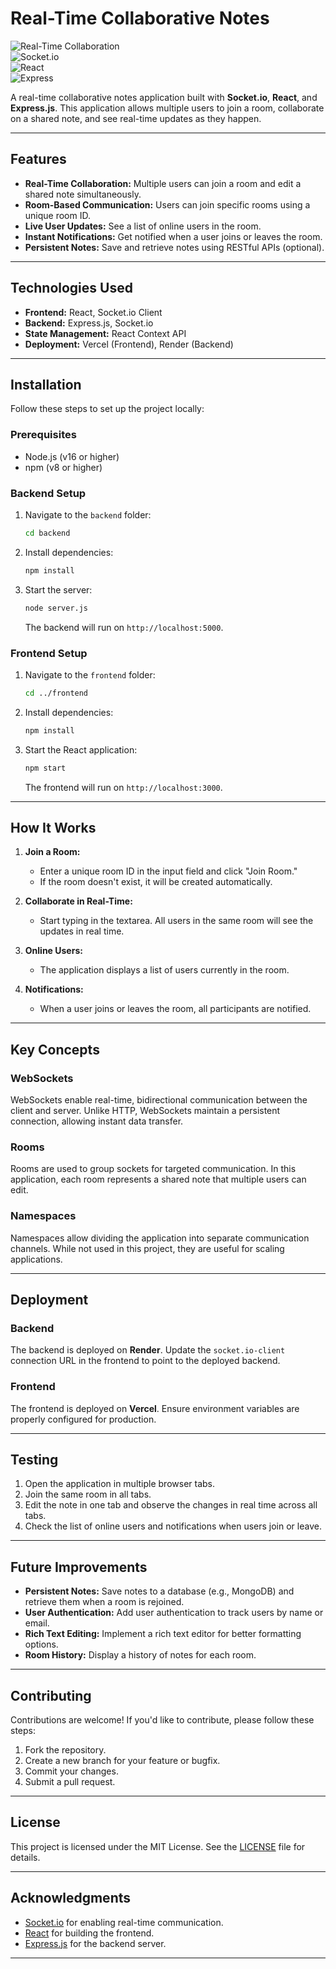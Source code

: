 # Real-Time Collaborative Notes

![Real-Time Collaboration](https://img.shields.io/badge/Real%20Time-Collaboration-brightgreen)  
![Socket.io](https://img.shields.io/badge/Socket.io-4.7.2-blue)  
![React](https://img.shields.io/badge/React-18.2.0-blue)  
![Express](https://img.shields.io/badge/Express-4.18.2-green)  

A real-time collaborative notes application built with **Socket.io**, **React**, and **Express.js**. This application allows multiple users to join a room, collaborate on a shared note, and see real-time updates as they happen.

---

## Features

- **Real-Time Collaboration:** Multiple users can join a room and edit a shared note simultaneously.
- **Room-Based Communication:** Users can join specific rooms using a unique room ID.
- **Live User Updates:** See a list of online users in the room.
- **Instant Notifications:** Get notified when a user joins or leaves the room.
- **Persistent Notes:** Save and retrieve notes using RESTful APIs (optional).

---

## Technologies Used

- **Frontend:** React, Socket.io Client
- **Backend:** Express.js, Socket.io
- **State Management:** React Context API
- **Deployment:** Vercel (Frontend), Render (Backend)

---

## Installation

Follow these steps to set up the project locally:

### Prerequisites

- Node.js (v16 or higher)
- npm (v8 or higher)

### Backend Setup

1. Navigate to the `backend` folder:
   ```bash
   cd backend
   ```
2. Install dependencies:
   ```bash
   npm install
   ```
3. Start the server:
   ```bash
   node server.js
   ```
   The backend will run on `http://localhost:5000`.

### Frontend Setup

1. Navigate to the `frontend` folder:
   ```bash
   cd ../frontend
   ```
2. Install dependencies:
   ```bash
   npm install
   ```
3. Start the React application:
   ```bash
   npm start
   ```
   The frontend will run on `http://localhost:3000`.

---

## How It Works

1. **Join a Room:**
   - Enter a unique room ID in the input field and click "Join Room."
   - If the room doesn't exist, it will be created automatically.

2. **Collaborate in Real-Time:**
   - Start typing in the textarea. All users in the same room will see the updates in real time.

3. **Online Users:**
   - The application displays a list of users currently in the room.

4. **Notifications:**
   - When a user joins or leaves the room, all participants are notified.

---

## Key Concepts

### WebSockets
WebSockets enable real-time, bidirectional communication between the client and server. Unlike HTTP, WebSockets maintain a persistent connection, allowing instant data transfer.

### Rooms
Rooms are used to group sockets for targeted communication. In this application, each room represents a shared note that multiple users can edit.

### Namespaces
Namespaces allow dividing the application into separate communication channels. While not used in this project, they are useful for scaling applications.

---

## Deployment

### Backend
The backend is deployed on **Render**. Update the `socket.io-client` connection URL in the frontend to point to the deployed backend.

### Frontend
The frontend is deployed on **Vercel**. Ensure environment variables are properly configured for production.

---

## Testing

1. Open the application in multiple browser tabs.
2. Join the same room in all tabs.
3. Edit the note in one tab and observe the changes in real time across all tabs.
4. Check the list of online users and notifications when users join or leave.

---

## Future Improvements

- **Persistent Notes:** Save notes to a database (e.g., MongoDB) and retrieve them when a room is rejoined.
- **User Authentication:** Add user authentication to track users by name or email.
- **Rich Text Editing:** Implement a rich text editor for better formatting options.
- **Room History:** Display a history of notes for each room.

---

## Contributing

Contributions are welcome! If you'd like to contribute, please follow these steps:

1. Fork the repository.
2. Create a new branch for your feature or bugfix.
3. Commit your changes.
4. Submit a pull request.

---

## License

This project is licensed under the MIT License. See the [LICENSE](LICENSE) file for details.

---

## Acknowledgments

- [Socket.io](https://socket.io/) for enabling real-time communication.
- [React](https://reactjs.org/) for building the frontend.
- [Express.js](https://expressjs.com/) for the backend server.

---
